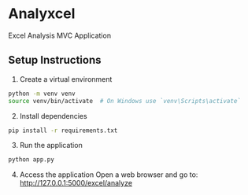 # Analyxcel

Excel Analysis MVC Application

## Setup Instructions

1. Create a virtual environment
```bash
python -m venv venv
source venv/bin/activate  # On Windows use `venv\Scripts\activate`
```

2. Install dependencies
```bash
pip install -r requirements.txt
```

3. Run the application
```bash
python app.py
```

4. Access the application
Open a web browser and go to:
http://127.0.0.1:5000/excel/analyze
